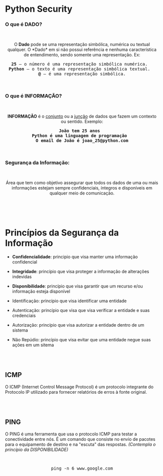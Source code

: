 # Python Security


<h3>O que é DADO?</h3>

<br>

<p align="center">O <b>Dado</b> pode se uma representação simbólica, numérica ou textual qualquer. O *Dado* em si não possui referência e nenhuma característica de entendimento, sendo somente uma representação. Ex:</p>

<pre align="center">
<b>25</b> &mdash; o número é uma representação simbólica numérica.  
<b>Python</b> &mdash; o texto é uma representação simbólica textual.  
<b>@</b> &mdash; é uma representação simbólica.
</pre>

 
<br>

<h3>O que é INFORMAÇÃO?</h3>

<br>

<p align="center"><b>INFORMAÇÃO</b> é o <u>conjunto</u> ou a <u>junção</u> de dados que fazem um contexto ou sentido. Exemplo:</p>

<pre align="center">
<b>João tem 25 anos</b>  
<b>Python é uma linguagem de programação</b>  
<b>O email de João é joao_25@python.com</b>
</pre>

<br>

<h3> Segurança da Informação:</h3> 
<br>
<p align="center">Área que tem como objetivo assegurar que todos os dados de uma ou mais informações estejam sempre confidenciais, íntegros e disponíveis em qualquer meio de comunicação.</p>

<br><br><br>

# Princípios da Segurança da Informação

- **Confidencialidade**: principio que visa manter uma informação confidencial
  
- **Integridade**: princípio que visa proteger a informação de alterações indevidas
  
- **Disponibilidade**: princípio que visa garantir que um recurso e/ou informação esteja disponível
  
- Identificação: princípio que visa identificar uma entidade
  
- Autenticação: princípio que visa que visa verificar a entidade e suas credenciais
  
- Autorização: princípio que visa autorizar a entidade dentro de um sistema
  
- Não Repúdio: princípio que visa evitar que uma entidade negue suas ações em um sitema

<br><br>
## ICMP

<p>O ICMP (Internet Control Message Protocol) é um protocolo integrante do Protocolo IP utilizado para fornecer relatórios de erros à fonte original.</p>

<br><br>

## PING

<p>O PING é uma ferramenta que usa o protocolo ICMP para testar a conectividade entre nós. É um comando que consiste no envio de pacotes para o equipamento de destino e na "escuta" das respostas. <i>(Contempla o princípio da DISPONIBILIDADE)</i></p>

<br>
<pre align="center">ping -n 6 www.google.com</pre>
